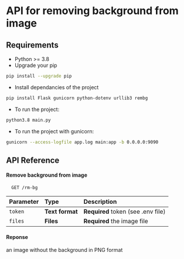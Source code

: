 # API for removing background from image

## Requirements

 - Python >= 3.8
 - Upgrade your pip

```sh
pip install --upgrade pip
```
 - Install dependancies of the project

```sh
pip install Flask gunicorn python-dotenv urllib3 rembg
```

  - To run the project: 
```sh
python3.8 main.py
```
  - To run the project with gunicorn: 
```sh
gunicorn --access-logfile app.log main:app -b 0.0.0.0:9090
```

## API Reference

#### Remove background from image

```http
  GET /rm-bg
```

| Parameter | Type            | Description                 |
| :-------- | :-------------- | :-------------------------- |
| `token`   | **Text format** | **Required** token (see .env file)          |
| `files`   | **Files**       | **Required** the image file |

#### Reponse 
an image without the background in PNG format


